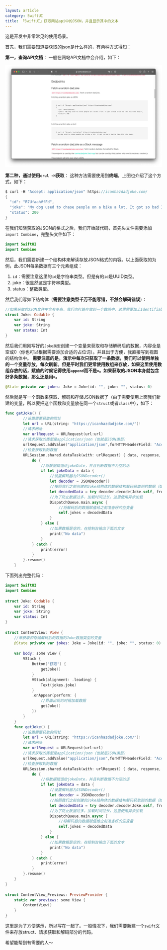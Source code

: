 ```yaml
---
layout: article
category: SwiftUI
title: 「SwiftUI」获取网站api中的JSON，并且显示其中的文本
---
```

<!-- excerpt-start -->
这是开发中非常常见的使用场景。

首先，我们需要知道要获取的json是什么样的，有两种方式得知：

**第一，查询API文档**：
一般在网站API文档中会介绍，如下：

![请添加图片描述](/assets/images/56bf8c159e5a4f1d9b19b96f4f51f0d1.png)

**第二种，通过使用`crul -H`获取**：
这种方法需要使用到**终端**，上图也介绍了这个方式，如下：

```swift
$ curl -H "Accept: application/json" https://icanhazdadjoke.com/
{
  "id": "R7UfaahVfFd",
  "joke": "My dog used to chase people on a bike a lot. It got so bad I had to take his bike away.",
  "status": 200
}
```

在我们知晓获取的JSON的格式之后，我们开始敲代码，首先头文件需要添加`import Combine`，完整头文件如下：

```swift
import SwiftUI
import Combine
```

然后，我们需要新建一个结构体来解读存放JSON格式的内容。以上面获取的为例，此JSON每条数据有三个元素组成：

 1. `id`：需要注意这里的`id`是字符串类型。但是有的`id`是UUID类型。
 2. joke：很显然这是字符串类型。
 3. status：整数类型。

然后我们写如下结构体（**需要注意类型千万不能写错，不然会解码错误**）：

```swift
//如果获取的JSON文件中含有多条，我们也打算存放到一个数组中，这里需要加上Identifiable
struct Joke: Codable {
    var id: String
    var joke: String
    var status: Int
}
```
然后我们用刚写好的`Joke类型`创建一个变量来获取和存储解码后的数据，内容全是空或0（你也可以根据需要添加合适的占位词）。并且出于方便，我直接写到视图的结构体中。
**需要注意的是，演示中每次只获取了一条数据，我们可以使用单独的一个变量存放，每次刷新。但是平时我们更常使用数组来存放，如果这里使用数组存放的话，赋值的时候记得使用`append`而不是`=`。如果获取的JSON本身就包含好多条数据，那么还是用`=`。**

```swift
@State private var jokes: Joke = Joke(id: "", joke: "", status: 0)
```
然后就是写一个函数来获取、解码和存储JSON数据了（由于需要使用上面我们新建的变量，所以要把这个函数和变量放在同一个`struct`或者`class`中），如下：

```swift
func getJoke() {
        //设置需要获取的网址
        let url = URL(string: "https://icanhazdadjoke.com/")!
        //请求网址
        var urlRequest = URLRequest(url:url)
        //请求获取的类型是application/json（也就是JSON类型）
        urlRequest.addValue("application/json",forHTTPHeaderField: "Accept")
        //检查获取到的数据
        URLSession.shared.dataTask(with: urlRequest) { data, response, error in
            do {
                //将数据赋值给jokeDate，并且判断数据不为空的话
                if let jokeData = data {
                    //设置解码器为JSONDecoder()
                    let decoder = JSONDecoder()
                    //按照我们之前创建的Joke结构体的数据结构解码获取到的数据（如果我们打算放到数组中，给这里的Joke加个中括号）
                    let decodedData = try decoder.decode(Joke.self, from: jokeData)
                    //为了防止数据过多，加载时间过长，这里使用异步加载
                    DispatchQueue.main.async {
                        //将解码后的数据赋值给之前准备好的空变量
                        self.jokes = decodedData
                    }
                } else {
                    //如果数据是空的，在控制台输出下面的文本
                    print("No data")
                }
            } catch {
                print(error)
            }
        }.resume()
    }

```
下面列出完整代码：

```swift
import SwiftUI
import Combine

struct Joke: Codable {
    var id: String
    var joke: String
    var status: Int
}

struct ContentView: View {
    //来获取和存储解码后的数据的Joke数据类型的变量
    @State private var jokes: Joke = Joke(id: "", joke: "", status: 0)

    var body: some View {
        VStack {
            Button("获取") {
                getJoke()
            }
            VStack(alignment: .leading) {
                Text(jokes.joke)
            }
            .onAppear(perform: {
                //界面出现的时候加载数据
                getJoke()
            })
        }
    }
    func getJoke() {
        //设置需要获取的网址
        let url = URL(string: "https://icanhazdadjoke.com/")!
        //请求网址
        var urlRequest = URLRequest(url:url)
        //请求获取的类型是application/json（也就是JSON类型）
        urlRequest.addValue("application/json",forHTTPHeaderField: "Accept")
        //检查获取到的数据
        URLSession.shared.dataTask(with: urlRequest) { data, response, error in
            do {
                //将数据赋值给jokeDate，并且判断数据不为空的话
                if let jokeData = data {
                    //设置解码器为JSONDecoder()
                    let decoder = JSONDecoder()
                    //按照我们之前创建的Joke结构体的数据结构解码获取到的数据（如果我们打算放到数组中，给这里的Joke加个中括号）
                    let decodedData = try decoder.decode(Joke.self, from: jokeData)
                    //为了防止数据过多，加载时间过长，这里使用异步加载
                    DispatchQueue.main.async {
                        //将解码后的数据赋值给之前准备好的空变量
                        self.jokes = decodedData
                    }
                } else {
                    //如果数据是空的，在控制台输出下面的文本
                    print("No data")
                }
            } catch {
                print(error)
            }
        }.resume()
    }
}

struct ContentView_Previews: PreviewProvider {
    static var previews: some View {
        ContentView()
    }
}
```

这里是为了方便演示，所以写在一起了。一般情况下，我们需要新建一个`swift`文件来存放struct、请求获取和解码部分的代码。

希望能帮到有需要的人～